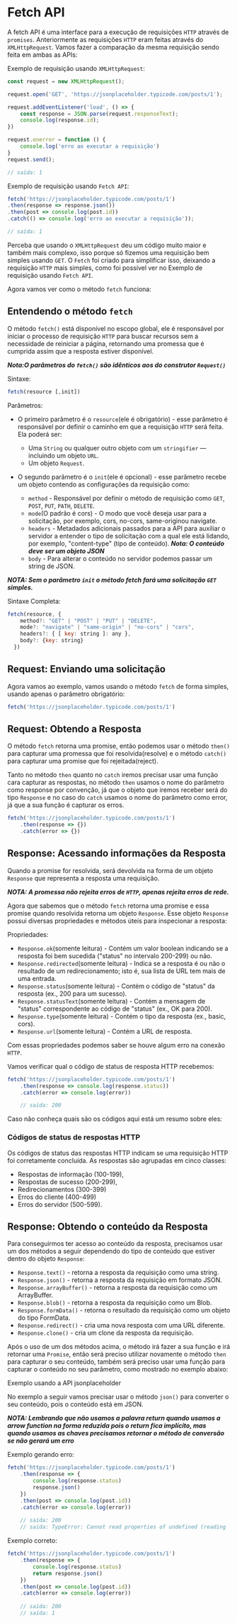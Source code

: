 # Fetch API

A fetch API é uma interface para a execução de requisições `HTTP` através de `promises`. Anteriormente as requisições `HTTP` eram feitas através do `XMLHttpRequest`. Vamos fazer a comparação da mesma requisição sendo feita em ambas as APIs:

Exemplo de requisição usando `XMLHttpRequest`:

```js
const request = new XMLHttpRequest();

request.open('GET', 'https://jsonplaceholder.typicode.com/posts/1');

request.addEventListener('load', () => {
    const response = JSON.parse(request.responseText);
    console.log(response.id);
})

request.onerror = function () {
    console.log('erro ao executar a requisição')
}
request.send();

// saída: 1
```

Exemplo de requisição usando `Fetch API`:

```js
fetch('https://jsonplaceholder.typicode.com/posts/1')
.then(response => response.json())
.then(post => console.log(post.id))
.catch(() => console.log('erro ao executar a requisição'));

// saída: 1
```

Perceba que usando o `XMLHttpRequest` deu um código muito maior e também mais complexo, isso porque só fizemos uma requisição bem simples usando `GET`. O `Fetch` foi criado para simplificar isso, deixando a requisição `HTTP` mais simples, como foi possível ver no Exemplo de requisição usando `Fetch API`.

Agora vamos ver como o método `fetch` funciona:

## Entendendo o método `fetch`

O método `fetch()` está disponível no escopo global, ele é responsável por iniciar o processo de requisição `HTTP` para buscar recursos sem a necessidade de reiniciar a página, retornando uma promessa que é cumprida assim que a resposta estiver disponível.

***Nota:O parâmetros do `fetch()` são idênticos aos do construtor `Request()`***

Sintaxe:

```js
fetch(resource [,init])
```

Parâmetros:

* O primeiro parâmetro é o `resource`(ele é obrigatório) - esse parâmetro é responsável por definir o caminho em que a requisição `HTTP` será feita. Ela poderá ser:
  * Uma `String` ou qualquer outro objeto com um `stringifier` — incluindo um objeto `URL`.
  * Um objeto `Request`.

* O segundo parâmetro é o `init`(ele é opcional) - esse parâmetro recebe um objeto contendo as configurações da requisição como:
  * `method` - Responsável por definir o método de requisição como `GET`, `POST`, `PUT`, `PATH`, `DELETE`.
  * `mode`(O padrão é cors) - O modo que você deseja usar para a solicitação, por exemplo, cors, no-cors, same-originou navigate.
  * `headers` - Metadados adicionais passados para a API para auxiliar o servidor a entender o tipo de solicitação com a qual ele está lidando, por exemplo, "content-type" (tipo de conteúdo). ***Nota: O conteúdo deve ser um objeto JSON***
  * `body` - Para alterar o conteúdo no servidor podemos passar um string de JSON.

***NOTA: Sem o parâmetro `init` o método fetch fará uma solicitação `GET` simples.***

Sintaxe Completa:

```js
fetch(resource, {
    method?: "GET" | "POST" | "PUT" | "DELETE",
    mode?: "navigate" | "same-origin" | "no-cors" | "cors",
    headers?: { [ key: string ]: any },
    body?: {key: string}
  })
```

## Request: Enviando uma solicitação

Agora vamos ao exemplo, vamos usando o método `fetch` de forma simples, usando apenas o parâmetro obrigatório:

```js
fetch('https://jsonplaceholder.typicode.com/posts/1')
```

## Request: Obtendo a Resposta

O método `fetch` retorna uma promise, então podemos usar o método `then()` para capturar uma promessa que foi resolvida(resolve) e o método `catch()` para capturar uma promise que foi rejeitada(reject).

Tanto no método `then` quanto no `catch` iremos precisar usar uma função cara capturar as respostas, no método `then` usamos o nome do parâmetro como response por convenção, já que o objeto que iremos receber será do tipo `Response` e no caso do `catch` usamos o nome do parâmetro como error, já que a sua função é capturar os erros.

```js
fetch('https://jsonplaceholder.typicode.com/posts/1')
    .then(response => {})
    .catch(error => {})
```

## Response: Acessando informações da Resposta

Quando a promise for resolvida, será devolvida na forma de um objeto `Response` que representa a resposta uma requisição.

***NOTA: A promessa não rejeita erros de `HTTP`, apenas rejeita erros de rede.***

Agora que sabemos que o método `fetch` retorna uma promise e essa promise quando resolvida retorna um objeto `Response`. Esse objeto `Response` possui diversas propriedades e métodos úteis para inspecionar a resposta:

Propriedades:

* `Response.ok`(somente leitura) - Contém um valor boolean indicando se a resposta foi bem sucedida ("status" no intervalo 200-299) ou não.
* `Response.redirected`(somente leitura) - Indica se a resposta é ou não o resultado de um redirecionamento; isto é, sua lista de URL tem mais de uma entrada.
* `Response.status`(somente leitura) - Contém o código de "status" da resposta (ex., 200 para um sucesso).
* `Response.statusText`(somente leitura) - Contém a mensagem de "status" correspondente ao código de "status" (ex., OK para 200).
* `Response.type`(somente leitura) - Contém o tipo da resposta (ex., basic, cors).
* `Response.url`(somente leitura) - Contém a URL de resposta.

Com essas propriedades podemos saber se houve algum erro na conexão `HTTP`.

Vamos verificar qual o código de status de resposta HTTP recebemos:

```js
fetch('https://jsonplaceholder.typicode.com/posts/1')
    .then(response => console.log(response.status))
    .catch(error => console.log(error))

    // saída: 200
```

Caso não conheça quais são os códigos aqui está um resumo sobre eles:

### Códigos de status de respostas HTTP

Os códigos de status das respostas HTTP indicam se uma requisição HTTP foi corretamente concluída. As respostas são agrupadas em cinco classes:

* Respostas de informação (100-199),
* Respostas de sucesso (200-299),
* Redirecionamentos (300-399)
* Erros do cliente (400-499)
* Erros do servidor (500-599).

## Response: Obtendo o conteúdo da Resposta

Para conseguirmos ter acesso ao conteúdo da resposta, precisamos usar um dos métodos a seguir dependendo do tipo de conteúdo que estiver dentro do objeto `Response`:

* `Response.text()` - retorna a resposta da requisição como uma string.
* `Response.json()` - retorna a resposta da requisição em formato JSON.
* `Response.arrayBuffer()` -  retorna a resposta da requisição como um ArrayBuffer.
* `Response.blob()` - retorna a resposta da requisição como um Blob.
* `Response.formData()` - retorna o resultado da requisição como um objeto do tipo FormData.
* `Response.redirect()` - cria uma nova resposta com uma URL diferente.
* `Response.clone()` - cria um clone da resposta da requisição.

Após o uso de um dos métodos acima, o método irá fazer a sua função e irá retornar uma `Promise`, então será preciso utilizar novamente o método `then` para capturar o seu conteúdo, também será preciso usar uma função para capturar o conteúdo no seu parâmetro, como mostrado no exemplo abaixo:

Exemplo usando a API jsonplaceholder

No exemplo a seguir vamos precisar usar o método `json()` para converter o seu conteúdo, pois o conteúdo está em JSON.

***NOTA: Lembrando que não  usamos a palavra return quando usamos a arrow function na forma reduzida pois o return fica implícito, mas quando usamos as chaves precisamos retornar o método de conversão se não gerará um erro***

Exemplo gerando erro:

```js
fetch('https://jsonplaceholder.typicode.com/posts/1')
    .then(response => {
        console.log(response.status)
        response.json()
    })
    .then(post => console.log(post.id))
    .catch(error => console.log(error))
  
    // saída: 200
    // saída: TypeError: Cannot read properties of undefined (reading 'id')
```

Exemplo correto:

```js
fetch('https://jsonplaceholder.typicode.com/posts/1')
    .then(response => {
        console.log(response.status)
        return response.json()
    })
    .then(post => console.log(post.id))
    .catch(error => console.log(error))
  
    // saída: 200
    // saída: 1
```
